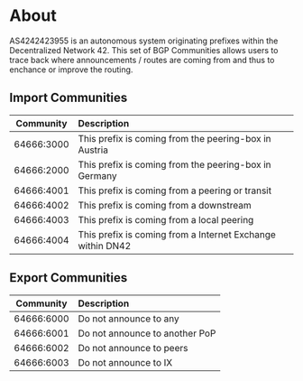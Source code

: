 # About

AS4242423955 is an autonomous system originating prefixes within the Decentralized Network 42. This set of BGP Communities allows users to trace back where announcements / routes are coming from and thus to enchance or improve the routing.


## Import Communities

| Community     | Description   |
| ------------- |:--------------|
| 64666:3000    | This prefix is coming from the peering-box in Austria |
| 64666:2000    | This prefix is coming from the peering-box in Germany |
| 64666:4001    | This prefix is coming from a peering or transit       |
| 64666:4002    | This prefix is coming from a downstream               |
| 64666:4003    | This prefix is coming from a local peering            |
| 64666:4004    | This prefix is coming from a Internet Exchange within DN42 |

## Export Communities

| Community     | Description   |
| ------------- |:--------------|
| 64666:6000    | Do not announce to any |
| 64666:6001    | Do not announce to another PoP |
| 64666:6002    | Do not announce to peers  |
| 64666:6003    | Do not announce to IX  |

